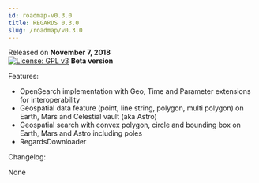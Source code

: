 ```yaml
---
id: roadmap-v0.3.0
title: REGARDS 0.3.0
slug: /roadmap/v0.3.0
---
```



Released on **November 7, 2018**  
[![License: GPL v3](https://img.shields.io/badge/License-GPLv3-blue.svg)](https://www.gnu.org/licenses/gpl-3.0) 
**Beta version**

Features:

   * OpenSearch implementation with Geo, Time and Parameter extensions for interoperability
   * Geospatial data feature (point, line string, polygon, multi polygon) on Earth, Mars and Celestial vault (aka Astro)
   * Geospatial search with convex polygon, circle and bounding box on Earth, Mars and Astro including poles 
   * RegardsDownloader

Changelog:

None